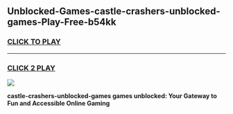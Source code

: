 
## Unblocked-Games-castle-crashers-unblocked-games-Play-Free-b54kk
<h3>
<a href="https://premium76.site?title=castle-crashers-unblocked-games&ref=22A">CLICK TO PLAY</a></h3>
<hr>

<h3>
<a href="https://premium76.site?title=castle-crashers-unblocked-games&ref=22A">CLICK 2 PLAY</a>
  
</h3>

<a href="https://premium76.site?title=castle-crashers-unblocked-games&ref=22A"><img src="https://clearcache.store/games.png"></a>


**castle-crashers-unblocked-games games unblocked: Your Gateway to Fun and Accessible Online Gaming**
